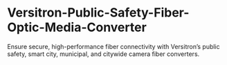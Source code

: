 # Versitron-Public-Safety-Fiber-Optic-Media-Converter
Ensure secure, high-performance fiber connectivity with Versitron’s public safety, smart city, municipal, and citywide camera fiber converters.
